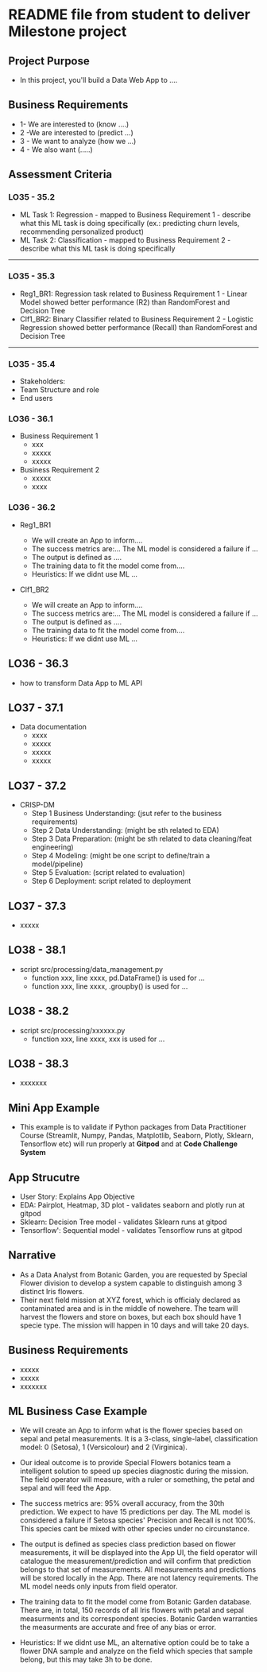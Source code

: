 # README file from student to deliver Milestone project

## Project Purpose
* In this project, you'll build a Data Web App to ....

## Business Requirements 
* 1- We are interested to (know ....)
* 2 -We are interested to (predict ...)
* 3 - We want to analyze (how we ...)
* 4 - We also want (.....)


## Assessment Criteria
### LO35 - 35.2
* ML Task 1: Regression - mapped to Business Requirement 1 - describe what this ML task is doing specifically (ex.: predicting churn levels, recommending personalized product)
* ML Task 2: Classification - mapped to Business Requirement 2 - describe what this ML task is doing specifically

---
### LO35 - 35.3
* Reg1_BR1: Regression task related to Business Requirement 1 - Linear Model showed better performance (R2) than RandomForest and Decision Tree
* Clf1_BR2: Binary Classifier related to Business Requirement 2 - Logistic Regression showed better performance (Recall) than RandomForest and Decision Tree

---
### LO35 - 35.4
* Stakeholders:
* Team Structure and role
* End users


### LO36 - 36.1
* Business Requirement 1
  * xxx
  * xxxxx
  * xxxxx
* Business Requirement 2
  * xxxxx
  * xxxx

### LO36 - 36.2
* Reg1_BR1
  * We will create an App to inform....
  * The success metrics are:...  The ML model is considered a failure if ...
  * The output is defined as ....
  * The training data to fit the model come from.... 
  * Heuristics: If we didnt use ML ...

*  Clf1_BR2
   * We will create an App to inform....
   * The success metrics are:...  The ML model is considered a failure if ...
   * The output is defined as ....
   * The training data to fit the model come from.... 
   * Heuristics: If we didnt use ML ...

## LO36 - 36.3
* how to transform Data App to ML API


## LO37 - 37.1
* Data documentation
  * xxxx
  * xxxxx
  * xxxxx
  * xxxxx

## LO37 - 37.2
* CRISP-DM
  * Step 1 Business Understanding: (jsut refer to the business requirements)
  * Step 2 Data Understanding: (might be sth related to EDA)
  * Step 3 Data Preparation: (might be sth related to data cleaning/feat engineering)
  * Step 4 Modeling: (might be one script to define/train a model/pipeline)
  * Step 5 Evaluation: (script related to evaluation)
  * Step 6 Deployment: script related to deployment


## LO37 - 37.3
* xxxxx


## LO38 - 38.1
* script src/processing/data_management.py
  * function xxx, line xxxx, pd.DataFrame() is used for ...
  * function xxx, line xxxx, .groupby() is used for ...

## LO38 - 38.2
* script src/processing/xxxxxx.py
  * function xxx, line xxxx, xxx is used for ...

## LO38 - 38.3
* xxxxxxx







## Mini App Example
* This example is to validate if Python packages from Data Practitioner Course 
(Streamlit, Numpy, Pandas, Matplotlib, Seaborn, Plotly, Sklearn, Tensorflow etc) 
will run properly at **Gitpod** and at **Code Challenge System**

## App Strucutre
* User Story: Explains App Objective
* EDA: Pairplot, Heatmap, 3D plot - validates seaborn and plotly run at gitpod
* Sklearn: Decision Tree model - validates Sklearn runs at gitpod 
* Tensorflow': Sequential model - validates Tensorflow runs at gitpod


## Narrative
* As a Data Analyst from Botanic Garden, you are requested by Special Flower division to develop a 
system capable to distinguish among 3 distinct Iris flowers. 
* Their next field mission at XYZ forest, which is officialy declared as contaminated area and is in 
the middle of nowehere.
The team will harvest the flowers and store on boxes, but each box should have 1 specie type. 
The mission will happen in 10 days and will take 20 days. 

## Business Requirements 
* xxxxx
* xxxxx
* xxxxxxx

## ML Business Case Example
* We will create an App to inform what is the flower species based on sepal and petal measurements. 
It is a 3-class, single-label, classification model: 0 (Setosa), 1 (Versicolour) and 2 (Virginica).
* Our ideal outcome is to provide Special Flowers botanics team a intelligent solution to speed up
species diagnostic during the mission. The field operator will measure, with a ruler or something, 
the petal and sepal and will feed the App.

* The success metrics are: 95% overall accuracy, from the 30th prediction. We expect to have 
15 predictions per day. 
The ML model is considered a failure if Setosa species' Precision and Recall is not 100%. 
This species cant be mixed with other species under no circunstance.


* The output is defined as species class prediction based on flower measurements, 
it will be displayed into the App UI, the field operator will catalogue the measurement/prediction and 
will confirm that prediction belongs to that set of measurements. All measurements and predictions will be
stored locally in the App. There are not latency requirements. 
The ML model needs only inputs from field operator.

* The training data to fit the model come from Botanic Garden database. 
There are, in total, 150 records of all Iris flowers with petal and sepal measurments and 
its correspondent species. 
Botanic Garden warranties the measurments are accurate and free of any bias or error. 


* Heuristics: If we didnt use ML, an alternative option could be to take a flower DNA sample 
and analyze on the field which species that sample belong, but this may take 3h to be done.

